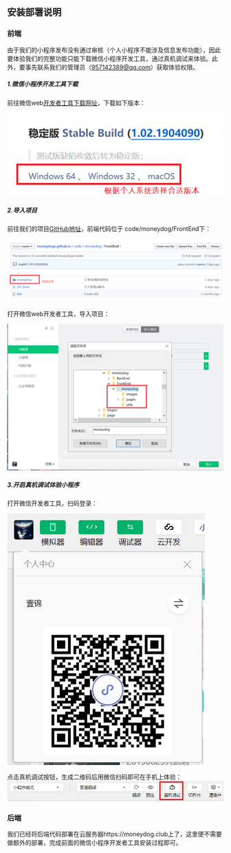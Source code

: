 ## 安装部署说明

### 前端

由于我们的小程序发布没有通过审核（个人小程序不能涉及信息发布功能），因此要体验我们的完整功能只能下载微信小程序开发工具，通过真机调试来体验。此外，要事先联系我们的管理员（957142389@qq.com）获取体验权限。

##### 1.微信小程序开发工具下载

前往微信web[开发者工具下载网址](https://developers.weixin.qq.com/miniprogram/dev/devtools/download.html)，下载如下版本：

![](../imgsrc/ljz_img/安装部署说明1.PNG)

##### 2.导入项目

前往我们的项目[GitHub地址](https://github.com/Linjz/moneydoge.github.io)，前端代码位于 code/moneydog/FrontEnd下：

![](../imgsrc/ljz_img/安装部署说明2.PNG)

打开微信web开发者工具，导入项目：

![](../imgsrc/ljz_img/安装部署说明3.PNG)

##### 3.开启真机调试体验小程序

打开微信开发者工具，扫码登录：

![](../imgsrc/ljz_img/安装部署说明4.PNG)

点击真机调试按钮，生成二维码后用微信扫码即可在手机上体验：
![](../imgsrc/ljz_img/安装部署说明5.PNG)



### 后端

我们已经将后端代码部署在云服务器https://moneydog.club上了，这里便不需要做额外的部署，完成前面的微信小程序开发者工具安装过程即可。